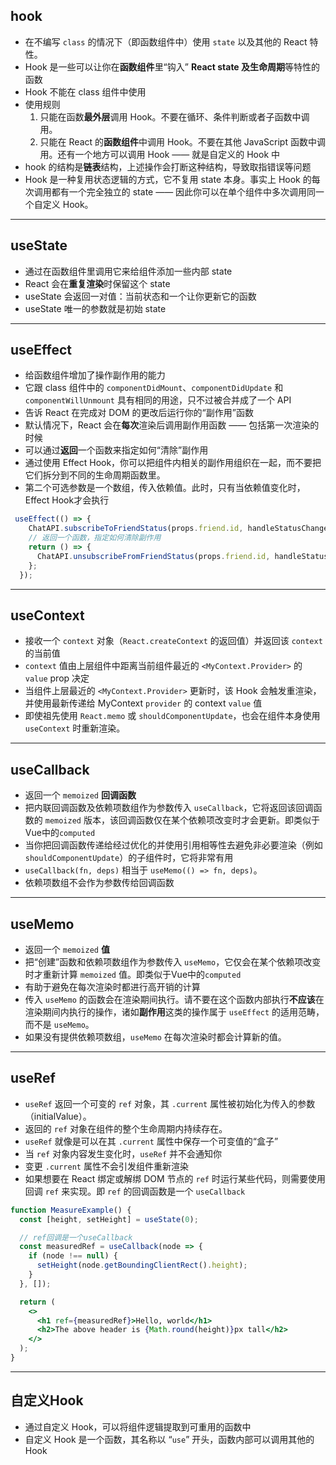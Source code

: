 ## hook
- 在不编写 `class` 的情况下（即函数组件中）使用 `state` 以及其他的 React 特性。
- Hook 是一些可以让你在**函数组件**里“钩入” **React state 及生命周期**等特性的函数
- Hook 不能在 class 组件中使用 
- 使用规则
  1. 只能在函数**最外层**调用 Hook。不要在循环、条件判断或者子函数中调用。
  2. 只能在 React 的**函数组件**中调用 Hook。不要在其他 JavaScript 函数中调用。还有一个地方可以调用 Hook —— 就是自定义的 Hook 中
- hook 的结构是**链表**结构，上述操作会打断这种结构，导致取指错误等问题
- Hook 是一种复用状态逻辑的方式，它不复用 state 本身。事实上 Hook 的每次调用都有一个完全独立的 state —— 因此你可以在单个组件中多次调用同一个自定义 Hook。

---

## useState
- 通过在函数组件里调用它来给组件添加一些内部 state
- React 会在**重复渲染**时保留这个 state
- useState 会返回一对值：当前状态和一个让你更新它的函数
- useState 唯一的参数就是初始 state

---

## useEffect
- 给函数组件增加了操作副作用的能力
- 它跟 class 组件中的 `componentDidMount`、`componentDidUpdate` 和 `componentWillUnmount` 具有相同的用途，只不过被合并成了一个 API
- 告诉 React 在完成对 DOM 的更改后运行你的“副作用”函数
- 默认情况下，React 会在**每次**渲染后调用副作用函数 —— 包括第一次渲染的时候
- 可以通过**返回**一个函数来指定如何“清除”副作用
- 通过使用 Effect Hook，你可以把组件内相关的副作用组织在一起，而不要把它们拆分到不同的生命周期函数里。
- 第二个可选参数是一个数组，传入依赖值。此时，只有当依赖值变化时，Effect Hook才会执行
```jsx
 useEffect(() => {
    ChatAPI.subscribeToFriendStatus(props.friend.id, handleStatusChange);
    // 返回一个函数，指定如何清除副作用
    return () => {
      ChatAPI.unsubscribeFromFriendStatus(props.friend.id, handleStatusChange);
    };
  });
```

---

## useContext
- 接收一个 `context` 对象（`React.createContext` 的返回值）并返回该 `context` 的当前值
- `context` 值由上层组件中距离当前组件最近的 `<MyContext.Provider>` 的 `value` prop 决定
- 当组件上层最近的 `<MyContext.Provider>` 更新时，该 Hook 会触发重渲染，并使用最新传递给 MyContext `provider` 的 context `value` 值
- 即使祖先使用 `React.memo` 或 `shouldComponentUpdate`，也会在组件本身使用 `useContext` 时重新渲染。

---

## useCallback
- 返回一个 `memoized` **回调函数**
- 把内联回调函数及依赖项数组作为参数传入 `useCallback`，它将返回该回调函数的 `memoized` 版本，该回调函数仅在某个依赖项改变时才会更新。即类似于Vue中的`computed`
- 当你把回调函数传递给经过优化的并使用引用相等性去避免非必要渲染（例如 `shouldComponentUpdate`）的子组件时，它将非常有用
- `useCallback(fn, deps)` 相当于 `useMemo(() => fn, deps)`。
- 依赖项数组不会作为参数传给回调函数

---

## useMemo
- 返回一个 `memoized` **值**
- 把“创建”函数和依赖项数组作为参数传入 `useMemo`，它仅会在某个依赖项改变时才重新计算 `memoized` 值。即类似于Vue中的`computed`
- 有助于避免在每次渲染时都进行高开销的计算
- 传入 `useMemo` 的函数会在渲染期间执行。请不要在这个函数内部执行**不应该**在渲染期间内执行的操作，诸如**副作用**这类的操作属于 `useEffect` 的适用范畴，而不是 `useMemo`。
- 如果没有提供依赖项数组，`useMemo` 在每次渲染时都会计算新的值。

---

## useRef
- `useRef` 返回一个可变的 `ref` 对象，其 `.current` 属性被初始化为传入的参数（initialValue）。
- 返回的 `ref` 对象在组件的整个生命周期内持续存在。
- `useRef` 就像是可以在其 `.current` 属性中保存一个可变值的“盒子”
- 当 `ref` 对象内容发生变化时，`useRef` 并不会通知你
- 变更 `.current` 属性不会引发组件重新渲染
- 如果想要在 React 绑定或解绑 DOM 节点的 `ref` 时运行某些代码，则需要使用回调 `ref` 来实现。即 `ref` 的回调函数是一个 `useCallback`
```jsx
function MeasureExample() {
  const [height, setHeight] = useState(0);

  // ref回调是一个useCallback
  const measuredRef = useCallback(node => {
    if (node !== null) {
      setHeight(node.getBoundingClientRect().height);
    }
  }, []);

  return (
    <>
      <h1 ref={measuredRef}>Hello, world</h1>
      <h2>The above header is {Math.round(height)}px tall</h2>
    </>
  );
}
```

---

## 自定义Hook
- 通过自定义 Hook，可以将组件逻辑提取到可重用的函数中
- 自定义 Hook 是一个函数，其名称以 “`use`” 开头，函数内部可以调用其他的 Hook
